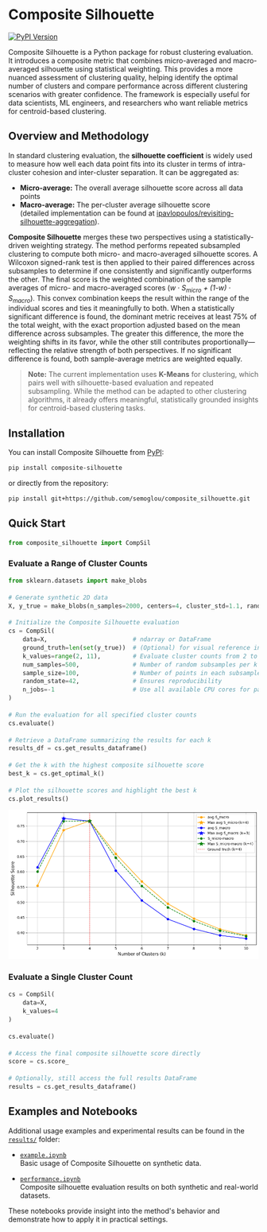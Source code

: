 # Composite Silhouette 

[![PyPI Version](https://img.shields.io/pypi/v/composite-silhouette?logo=pypi)](https://pypi.org/project/composite-silhouette/)

Composite Silhouette is a Python package for robust clustering evaluation.
It introduces a composite metric that combines micro-averaged and macro-averaged silhouette using statistical weighting.
This provides a more nuanced assessment of clustering quality, helping identify the optimal number of clusters and compare performance across different clustering scenarios with greater confidence.
The framework is especially useful for data scientists, ML engineers, and researchers who want reliable metrics for centroid-based clustering.

## Overview and Methodology 
In standard clustering evaluation, the **silhouette coefficient** is widely used to measure how well each data point fits into its cluster in terms of intra-cluster cohesion and inter-cluster separation.
It can be aggregated as:
- **Micro-average:** The overall average silhouette score across all data points
- **Macro-average:** The per-cluster average silhouette score  
   (detailed implementation can be found at [ipavlopoulos/revisiting-silhouette-aggregation](https://github.com/ipavlopoulos/revisiting-silhouette-aggregation)).

**Composite Silhouette** merges these two perspectives using a statistically-driven weighting strategy.
The method performs repeated subsampled clustering to compute both micro- and macro-averaged silhouette scores.
A Wilcoxon signed-rank test is then applied to their paired differences across subsamples to determine if one consistently and significantly outperforms the other.
The final score is the weighted combination of the sample averages of micro- and macro-averaged scores (*w</sub> · S<sub>micro</sub> + (1-w)</sub> · S<sub>macro</sub>*).
This convex combination keeps the result within the range of the individual scores and ties it meaningfully to both.
When a statistically significant difference is found, the dominant metric receives at least 75% of the total weight, with the exact proportion adjusted based on the mean difference across subsamples. The greater this difference, the more the weighting shifts in its favor, while the other still contributes proportionally—reflecting the relative strength of both perspectives. If no significant difference is found, both sample-average metrics are weighted equally.

> **Note:** The current implementation uses **K-Means** for clustering, which pairs well with silhouette-based evaluation and repeated subsampling. While the method can be adapted to other clustering algorithms, it already offers meaningful, statistically grounded insights for centroid-based clustering tasks.

## Installation 
You can install Composite Silhouette from [PyPI](https://pypi.org/project/composite-silhouette/): 

```bash
pip install composite-silhouette
```

or directly from the repository: 

```bash
pip install git+https://github.com/semoglou/composite_silhouette.git
```

## Quick Start

```python
from composite_silhouette import CompSil
```

### Evaluate a Range of Cluster Counts
```python
from sklearn.datasets import make_blobs

# Generate synthetic 2D data
X, y_true = make_blobs(n_samples=2000, centers=4, cluster_std=1.1, random_state=42)

# Initialize the Composite Silhouette evaluation
cs = CompSil(
    data=X,                        # ndarray or DataFrame
    ground_truth=len(set(y_true))  # (Optional) for visual reference in plots
    k_values=range(2, 11),         # Evaluate cluster counts from 2 to 10
    num_samples=500,               # Number of random subsamples per k
    sample_size=100,               # Number of points in each subsample
    random_state=42,               # Ensures reproducibility
    n_jobs=-1                      # Use all available CPU cores for parallel computation
)

# Run the evaluation for all specified cluster counts
cs.evaluate()

# Retrieve a DataFrame summarizing the results for each k
results_df = cs.get_results_dataframe()

# Get the k with the highest composite silhouette score
best_k = cs.get_optimal_k()

# Plot the silhouette scores and highlight the best k
cs.plot_results()
```

<p align="center">
  <img src="results/plot_example.png" alt="Composite Silhouette Plot" width="600"/>
</p>

### Evaluate a Single Cluster Count

```python
cs = CompSil(
    data=X,
    k_values=4
)

cs.evaluate()

# Access the final composite silhouette score directly
score = cs.score_

# Optionally, still access the full results DataFrame
results = cs.get_results_dataframe()
```

## Examples and Notebooks

Additional usage examples and experimental results can be found in the [`results/`](results/) folder:

- [`example.ipynb`](results/example.ipynb)  
  Basic usage of Composite Silhouette on synthetic data.

- [`performance.ipynb`](results/performance.ipynb)  
  Composite silhouette evaluation results on both synthetic and real-world datasets.

These notebooks provide insight into the method's behavior and demonstrate how to apply it in practical settings.

